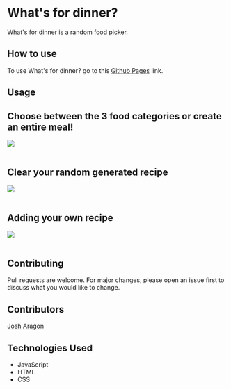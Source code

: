 # What's for dinner?

What's for dinner is a random food picker. 
## How to use

To use What's for dinner? go to this [Github Pages](https://josharagon.github.io/whats-for-dinner/) link.



## Usage
## Choose between the 3 food categories or create an entire meal!
<img src="https://gyazo.com/24bf343c92aac6035ab2d772933e1257.gif">
<br/>
<br/>

## Clear your random generated recipe
<img src="https://gyazo.com/5ae9e59ad06b1186c62eab318a82a009.gif">
<br/>
<br/>

## Adding your own recipe
<img src="https://gyazo.com/9fa0714e59b33f6d21a613b93a69afc1.gif" >
<br/>
<br/>

## Contributing
Pull requests are welcome. For major changes, please open an issue first to discuss what you would like to change.

## Contributors 
[Josh Aragon](github.com/josharagon)

## Technologies Used
* JavaScript
* HTML
* CSS
